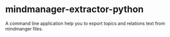 # mindmanager-extractor-python
A command line application help you to export topics and relations text from mindmanger files. 
